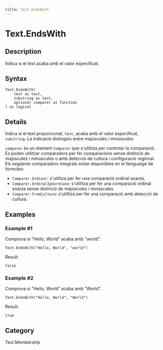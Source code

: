 ```yaml
---
title: Text.EndsWith
---
```


# Text.EndsWith


## Description

Indica si el text acaba amb el valor especificat.


## Syntax

```powerquery
Text.EndsWith(
    text as text,
    substring as text,
    optional comparer as function
) as logical
```


## Details

Indica si el text proporcionat, <code>text</code>, acaba amb el valor especificat, <code>substring</code>. La indicació distingeix entre majúscules i minúscules.      <div>        <code>comparer</code> és un element <code>Comparer</code> que s'utilitza per controlar la comparació. Es poden utilitzar comparadors per fer comparacions sense distinció de majúscules i minúscules o amb detecció de cultura i configuració regional.      </div>      <div>        Els següents comparadors integrats estan disponibles en el llenguatge de fórmules:      </div>      <ul>        <li><code>Comparer.Ordinal</code>: s'utilitza per fer una comparació ordinal exacta.</li>        <li><code>Comparer.OrdinalIgnoreCase</code>: s'utilitza per fer una comparació ordinal exacta sense distinció de majúscules i minúscules.</li>        <li> <code>Comparer.FromCulture</code>: s'utilitza per fer una comparació amb detecció de cultura.</li>      </ul>


## Examples

### Example #1 
Comprova si &#34;Hello, World&#34; acaba amb &#34;world&#34;.
```powerquery
Text.EndsWith("Hello, World", "world")
```

Result: 
```powerquery
false
```


### Example #2 
Comprova si &#34;Hello, World&#34; acaba amb &#34;World&#34;.
```powerquery
Text.EndsWith("Hello, World", "World")
```

Result: 
```powerquery
true
```




## Category
Text.Membership

